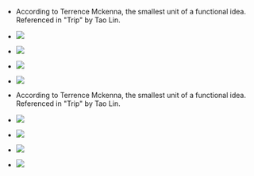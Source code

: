 - According to Terrence Mckenna, the smallest unit of a functional idea. Referenced in "Trip" by Tao Lin.

- ![](https://firebasestorage.googleapis.com/v0/b/firescript-577a2.appspot.com/o/imgs%2Fapp%2FTranspiracyTheory%2FHe4BVt8o7q.jpg?alt=media&token=5e4c6f47-e964-448f-b8a9-57459833adbe)

- ![](https://firebasestorage.googleapis.com/v0/b/firescript-577a2.appspot.com/o/imgs%2Fapp%2FTranspiracyTheory%2Fcer_ber_H_.jpg?alt=media&token=0f451924-4c12-48dd-9338-f4e8cbd9b301)

- ![](https://firebasestorage.googleapis.com/v0/b/firescript-577a2.appspot.com/o/imgs%2Fapp%2FTranspiracyTheory%2FKJ5Z3wEdTw.jpg?alt=media&token=3910fe95-b9ce-4405-85e7-83cbb872f179)

- ![](https://firebasestorage.googleapis.com/v0/b/firescript-577a2.appspot.com/o/imgs%2Fapp%2FTranspiracyTheory%2FNcQmMqxgPh.jpg?alt=media&token=4936a149-a3bb-41f7-b650-fbf392685395)

- According to Terrence Mckenna, the smallest unit of a functional idea. Referenced in "Trip" by Tao Lin.

- ![](https://firebasestorage.googleapis.com/v0/b/firescript-577a2.appspot.com/o/imgs%2Fapp%2FTranspiracyTheory%2FHe4BVt8o7q.jpg?alt=media&token=5e4c6f47-e964-448f-b8a9-57459833adbe)

- ![](https://firebasestorage.googleapis.com/v0/b/firescript-577a2.appspot.com/o/imgs%2Fapp%2FTranspiracyTheory%2Fcer_ber_H_.jpg?alt=media&token=0f451924-4c12-48dd-9338-f4e8cbd9b301)

- ![](https://firebasestorage.googleapis.com/v0/b/firescript-577a2.appspot.com/o/imgs%2Fapp%2FTranspiracyTheory%2FKJ5Z3wEdTw.jpg?alt=media&token=3910fe95-b9ce-4405-85e7-83cbb872f179)

- ![](https://firebasestorage.googleapis.com/v0/b/firescript-577a2.appspot.com/o/imgs%2Fapp%2FTranspiracyTheory%2FNcQmMqxgPh.jpg?alt=media&token=4936a149-a3bb-41f7-b650-fbf392685395)
